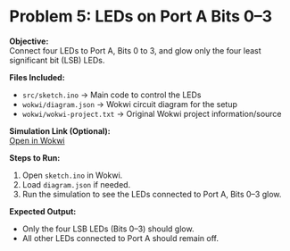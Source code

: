 # Problem 5: LEDs on Port A Bits 0–3

**Objective:**  
Connect four LEDs to Port A, Bits 0 to 3, and glow only the four least significant bit (LSB) LEDs.

**Files Included:**  
- `src/sketch.ino` → Main code to control the LEDs  
- `wokwi/diagram.json` → Wokwi circuit diagram for the setup  
- `wokwi/wokwi-project.txt` → Original Wokwi project information/source

**Simulation Link (Optional):**  
[Open in Wokwi](https://wokwi.com/projects/443591233404958721)

**Steps to Run:**  
1. Open `sketch.ino` in Wokwi.  
2. Load `diagram.json` if needed.  
3. Run the simulation to see the LEDs connected to Port A, Bits 0–3 glow.

**Expected Output:**  
- Only the four LSB LEDs (Bits 0–3) should glow.  
- All other LEDs connected to Port A should remain off.
